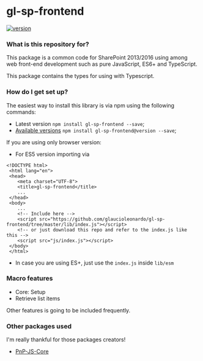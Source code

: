 # gl-sp-frontend #
[![version](https://img.shields.io/badge/version-1.0.0-green.svg)](https://www.npmjs.com/package/gl-sp-frontend)

### What is this repository for? ###
This package is a common code for SharePoint 2013/2016 using among web front-end development such as pure 
JavaScript, ES6+ and TypeScript.<br>

This package contains the types for using with Typescript.

### How do I get set up? ###
 The easiest way to install this library is via npm using the following commands:
* Latest version `npm install gl-sp-frontend --save`;
* [Available versions](https://www.npmjs.com/package/gl-sp-frontend?activeTab=versions) `npm install gl-sp-frontend@version --save`;


If you are using only browser version:
* For ES5 version importing via <br>
```
<!DOCTYPE html>
 <html lang="en">
 <head>
    <meta charset="UTF-8">
    <title>gl-sp-frontend</title>
    ...
 </head>
 <body>
    ...
    <!-- Include here -->
    <script src="https://github.com/glaucioleonardo/gl-sp-frontend/tree/master/lib/index.js"></script>
    <!-- or just download this repo and refer to the index.js like this -->
    <script src="js/index.js"></script>
 </body>
 </html>
 ```

* In case you are using ES+, just use the `index.js` inside `lib/esm`

### Macro features ###

* Core: Setup
* Retrieve list items 

Other features is going to be included  frequently.

### Other packages used ###
I'm really thankful for those packages creators!
* [PnP-JS-Core](https://github.com/SharePoint/PnP-JS-Core)
